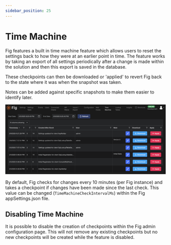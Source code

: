 ```yaml
---
sidebar_position: 25
---
```


# Time Machine

Fig features a built in time machine feature which allows users to reset the settings back to how they were at an earlier point in time.
The feature works by taking an export of all settings periodically after a change is made within the solution and then this export is saved in the database.

These checkpoints can then be downloaded or 'applied' to revert Fig back to the state where it was when the snapshot was taken.

Notes can be added against specific snapshots to make them easier to identify later.

![Time Machine](../../static/img/time-machine.png)

By default, Fig checks for changes every 10 minutes (per Fig instance) and takes a checkpoint if changes have been made since the last check. This value can be changed (`TimeMachineCheckIntervalMs`) within the Fig appSettings.json file.

## Disabling Time Machine

It is possible to disable the creation of checkpoints within the Fig admin configuration page. This will not remove any existing checkpoints but no new checkpoints will be created while the feature is disabled.